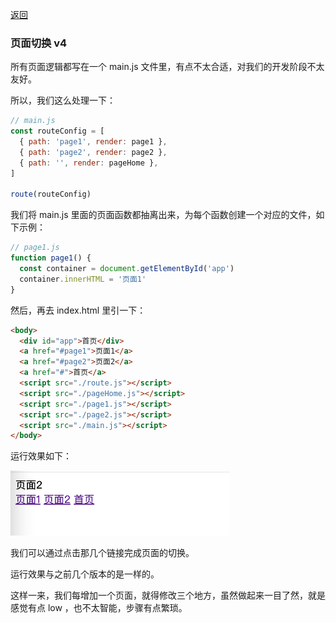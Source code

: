 [返回](/README.md)

### 页面切换 v4

所有页面逻辑都写在一个 main.js 文件里，有点不太合适，对我们的开发阶段不太友好。

所以，我们这么处理一下：

```js
// main.js
const routeConfig = [
  { path: 'page1', render: page1 },
  { path: 'page2', render: page2 },
  { path: '', render: pageHome },
]

route(routeConfig)
```

我们将 main.js 里面的页面函数都抽离出来，为每个函数创建一个对应的文件，如下示例：

```js
// page1.js
function page1() {
  const container = document.getElementById('app')
  container.innerHTML = '页面1'
}
```

然后，再去 index.html 里引一下：

```html
<body>
  <div id="app">首页</div>
  <a href="#page1">页面1</a>
  <a href="#page2">页面2</a>
  <a href="#">首页</a>
  <script src="./route.js"></script>
  <script src="./pageHome.js"></script>
  <script src="./page1.js"></script>
  <script src="./page2.js"></script>
  <script src="./main.js"></script>
</body>
```

运行效果如下：

<img src="../images/ch01/img002.png" width="350px">

我们可以通过点击那几个链接完成页面的切换。

运行效果与之前几个版本的是一样的。

这样一来，我们每增加一个页面，就得修改三个地方，虽然做起来一目了然，就是感觉有点 low ，也不太智能，步骤有点繁琐。
